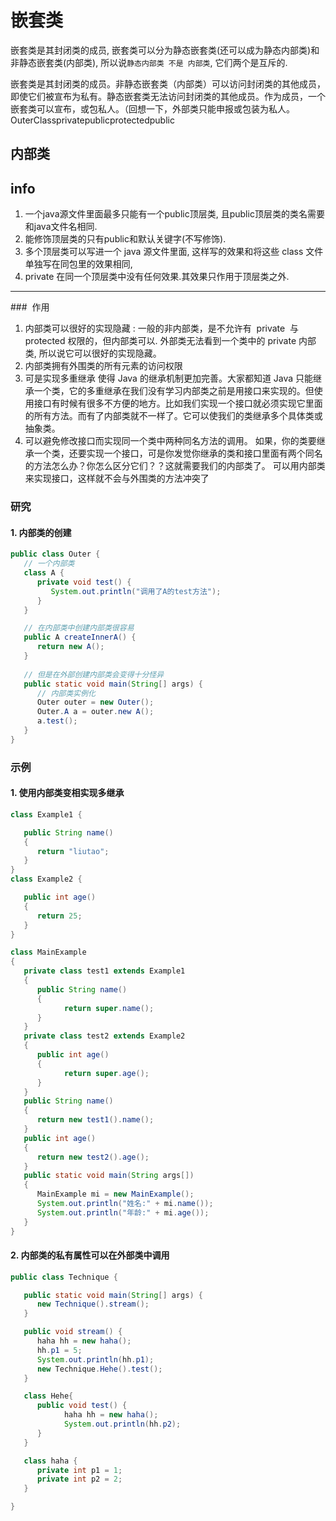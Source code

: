 # 嵌套类

嵌套类是其封闭类的成员, 嵌套类可以分为静态嵌套类(还可以成为静态内部类)和非静态嵌套类(内部类), 所以说`静态内部类 不是 内部类`, 它们两个是互斥的.

‎嵌套类是其封闭类的成员。非静态嵌套类（内部类）可以访问封闭类的其他成员，即使它们被宣布为私有。静态嵌套类无法访问封闭类的其他成员。作为成员，一个嵌套类可以宣布，或‎‎包私人‎‎。（回想一下，外部类只能申报或‎‎包装为私人‎‎。‎OuterClassprivatepublicprotectedpublic

## 内部类

## info

1. 一个java源文件里面最多只能有一个public顶层类, 且public顶层类的类名需要和java文件名相同.
2. 能修饰顶层类的只有public和默认关键字(不写修饰).
3. 多个顶层类可以写进一个 java 源文件里面, 这样写的效果和将这些 class 文件单独写在同包里的效果相同,
4. private 在同一个顶层类中没有任何效果.其效果只作用于顶层类之外.

---

###  作用

1. 内部类可以很好的实现隐藏 :
   一般的非内部类，是不允许有  private  与 protected 权限的，但内部类可以.
   外部类无法看到一个类中的 private 内部类, 所以说它可以很好的实现隐藏。
2. 内部类拥有外围类的所有元素的访问权限
3. 可是实现多重继承
   使得 Java 的继承机制更加完善。大家都知道 Java 只能继承一个类，它的多重继承在我们没有学习内部类之前是用接口来实现的。但使用接口有时候有很多不方便的地方。比如我们实现一个接口就必须实现它里面的所有方法。而有了内部类就不一样了。它可以使我们的类继承多个具体类或抽象类。
4. 可以避免修改接口而实现同一个类中两种同名方法的调用。
   如果，你的类要继承一个类，还要实现一个接口，可是你发觉你继承的类和接口里面有两个同名的方法怎么办？你怎么区分它们？？这就需要我们的内部类了。
   可以用内部类来实现接口，这样就不会与外围类的方法冲突了

### 研究

#### 1. 内部类的创建

```java
public class Outer {
   // 一个内部类
   class A {
      private void test() {
         System.out.println("调用了A的test方法");
      }
   }

   // 在内部类中创建内部类很容易
   public A createInnerA() {
      return new A();
   }
   
   // 但是在外部创建内部类会变得十分怪异
   public static void main(String[] args) {
      // 内部类实例化
      Outer outer = new Outer();
      Outer.A a = outer.new A();
      a.test();
   }
}
```


### 示例

#### 1. 使用内部类变相实现多继承

   ```java
   class Example1 {

      public String name()
      {
         return "liutao";
      }
   }
   class Example2 {

      public int age()
      {
         return 25;
      }
   }

   class MainExample
   {
      private class test1 extends Example1
      {
         public String name()
         {
               return super.name();
         }
      }
      private class test2 extends Example2
      {
         public int age()
         {
               return super.age();
         }
      }
      public String name()
      {
         return new test1().name();
      }
      public int age()
      {
         return new test2().age();
      }
      public static void main(String args[])
      {
         MainExample mi = new MainExample();
         System.out.println("姓名:" + mi.name());
         System.out.println("年龄:" + mi.age());
      }
   }
   ```

#### 2. 内部类的私有属性可以在外部类中调用

   ```java
   public class Technique {

      public static void main(String[] args) {
         new Technique().stream();
      }

      public void stream() {
         haha hh = new haha();
         hh.p1 = 5;
         System.out.println(hh.p1);
         new Technique.Hehe().test();
      }

      class Hehe{
         public void test() {
               haha hh = new haha();
               System.out.println(hh.p2);
         }
      }

      class haha {
         private int p1 = 1;
         private int p2 = 2;
      }

   }
   ```
